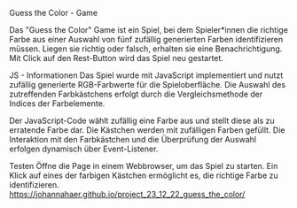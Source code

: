 Guess the Color - Game

Das "Guess the Color" Game ist ein Spiel, bei dem Spieler*innen die richtige Farbe aus einer Auswahl von fünf zufällig generierten Farben identifizieren müssen. Liegen sie richtig oder falsch, erhalten sie eine Benachrichtigung. 
Mit Click auf den Rest-Button wird das Spiel neu gestartet.

JS - Informationen
Das Spiel wurde mit JavaScript implementiert und nutzt zufällig generierte RGB-Farbwerte für die Spieloberfläche. Die Auswahl des zutreffenden Farbkästchens erfolgt durch die Vergleichsmethode der Indices der Farbelemente.

Der JavaScript-Code wählt zufällig eine Farbe aus und stellt diese als zu erratende Farbe dar. Die Kästchen werden mit zufälligen Farben gefüllt. Die Interaktion mit den Farbkästchen und die Überprüfung der Auswahl erfolgen dynamisch über Event-Listener.

Testen
Öffne die Page in einem Webbrowser, um das Spiel zu starten. Ein Klick auf eines der farbigen Kästchen ermöglicht es, die richtige Farbe zu identifizieren.
https://johannahaer.github.io/project_23_12_22_guess_the_color/
